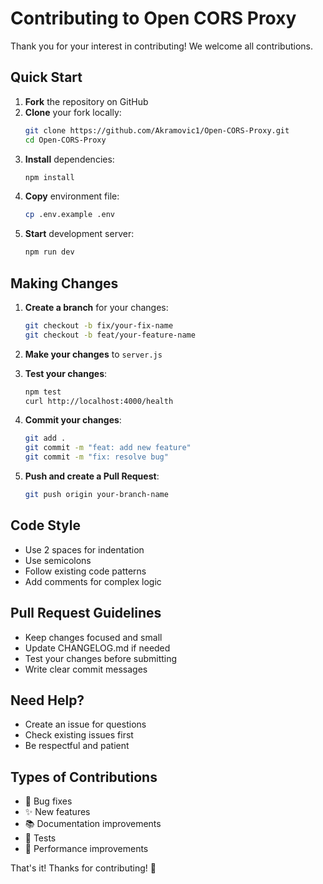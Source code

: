 # Contributing to Open CORS Proxy

Thank you for your interest in contributing! We welcome all contributions.

## Quick Start

1. **Fork** the repository on GitHub
2. **Clone** your fork locally:
   ```bash
   git clone https://github.com/Akramovic1/Open-CORS-Proxy.git
   cd Open-CORS-Proxy
   ```
3. **Install** dependencies:
   ```bash
   npm install
   ```
4. **Copy** environment file:
   ```bash
   cp .env.example .env
   ```
5. **Start** development server:
   ```bash
   npm run dev
   ```

## Making Changes

1. **Create a branch** for your changes:

   ```bash
   git checkout -b fix/your-fix-name
   git checkout -b feat/your-feature-name
   ```

2. **Make your changes** to `server.js`

3. **Test your changes**:

   ```bash
   npm test
   curl http://localhost:4000/health
   ```

4. **Commit your changes**:

   ```bash
   git add .
   git commit -m "feat: add new feature"
   git commit -m "fix: resolve bug"
   ```

5. **Push and create a Pull Request**:
   ```bash
   git push origin your-branch-name
   ```

## Code Style

- Use 2 spaces for indentation
- Use semicolons
- Follow existing code patterns
- Add comments for complex logic

## Pull Request Guidelines

- Keep changes focused and small
- Update CHANGELOG.md if needed
- Test your changes before submitting
- Write clear commit messages

## Need Help?

- Create an issue for questions
- Check existing issues first
- Be respectful and patient

## Types of Contributions

- 🐛 Bug fixes
- ✨ New features
- 📚 Documentation improvements
- 🧪 Tests
- 🔧 Performance improvements

That's it! Thanks for contributing! 🚀
